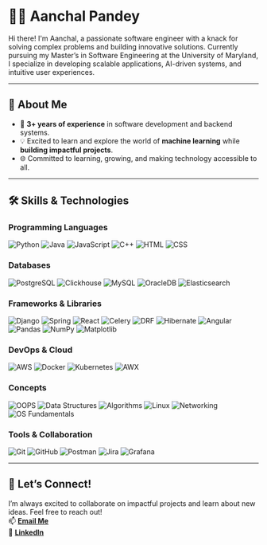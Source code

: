 # 👩‍💻 Aanchal Pandey  

Hi there! I'm Aanchal, a passionate software engineer with a knack for solving complex problems and building innovative solutions. Currently pursuing my Master’s in Software Engineering at the University of Maryland, I specialize in developing scalable applications, AI-driven systems, and intuitive user experiences.  

---

## 🚀 About Me  
- 🌟 **3+ years of experience** in software development and backend systems.  
- 💡 Excited to learn and explore the world of **machine learning** while **building impactful projects**.  
- 🌐 Committed to learning, growing, and making technology accessible to all.   
---

## 🛠️ Skills & Technologies  

### **Programming Languages**  
![Python](https://img.shields.io/badge/-Python-3776AB?logo=python&logoColor=white&style=for-the-badge)
![Java](https://img.shields.io/badge/-Java-007396?logo=java&logoColor=white&style=for-the-badge)
![JavaScript](https://img.shields.io/badge/-JavaScript-F7DF1E?logo=javascript&logoColor=black&style=for-the-badge)
![C++](https://img.shields.io/badge/-C++-00599C?logo=cplusplus&logoColor=white&style=for-the-badge)
![HTML](https://img.shields.io/badge/-HTML5-E34F26?logo=html5&logoColor=white&style=for-the-badge)
![CSS](https://img.shields.io/badge/-CSS3-1572B6?logo=css3&logoColor=white&style=for-the-badge)

### **Databases**  
![PostgreSQL](https://img.shields.io/badge/-PostgreSQL-4169E1?logo=postgresql&logoColor=white&style=for-the-badge)
![Clickhouse](https://img.shields.io/badge/-ClickHouse-F6E05E?logo=clickhouse&logoColor=black&style=for-the-badge)
![MySQL](https://img.shields.io/badge/-MySQL-4479A1?logo=mysql&logoColor=white&style=for-the-badge)
![OracleDB](https://img.shields.io/badge/-OracleDB-F80000?logo=oracle&logoColor=white&style=for-the-badge)
![Elasticsearch](https://img.shields.io/badge/-Elasticsearch-005571?logo=elasticsearch&logoColor=white&style=for-the-badge)

### **Frameworks & Libraries**  
![Django](https://img.shields.io/badge/-Django-092E20?logo=django&logoColor=white&style=for-the-badge)
![Spring](https://img.shields.io/badge/-Spring-6DB33F?logo=spring&logoColor=white&style=for-the-badge)
![React](https://img.shields.io/badge/-React-61DAFB?logo=react&logoColor=black&style=for-the-badge)
![Celery](https://img.shields.io/badge/-Celery-37814A?logo=celery&logoColor=white&style=for-the-badge)
![DRF](https://img.shields.io/badge/-DRF-ff1709?logo=django&logoColor=white&style=for-the-badge)
![Hibernate](https://img.shields.io/badge/-Hibernate-59666C?logo=hibernate&logoColor=white&style=for-the-badge)
![Angular](https://img.shields.io/badge/-Angular-DD0031?logo=angular&logoColor=white&style=for-the-badge)
![Pandas](https://img.shields.io/badge/-Pandas-150458?logo=pandas&logoColor=white&style=for-the-badge)
![NumPy](https://img.shields.io/badge/-NumPy-013243?logo=numpy&logoColor=white&style=for-the-badge)
![Matplotlib](https://img.shields.io/badge/-Matplotlib-11557C?logoColor=white&style=for-the-badge)

### **DevOps & Cloud**  
![AWS](https://img.shields.io/badge/-AWS-232F3E?logo=amazon-aws&logoColor=white&style=for-the-badge)
![Docker](https://img.shields.io/badge/-Docker-2496ED?logo=docker&logoColor=white&style=for-the-badge)
![Kubernetes](https://img.shields.io/badge/-Kubernetes-326CE5?logo=kubernetes&logoColor=white&style=for-the-badge)
![AWX](https://img.shields.io/badge/-AWX-FE7A16?logo=ansible&logoColor=white&style=for-the-badge)

### **Concepts**  
![OOPS](https://img.shields.io/badge/-OOPS-0078D7?style=for-the-badge)
![Data Structures](https://img.shields.io/badge/-Data%20Structures-000000?style=for-the-badge)
![Algorithms](https://img.shields.io/badge/-Algorithms-000000?style=for-the-badge)
![Linux](https://img.shields.io/badge/-Linux-FCC624?logo=linux&logoColor=black&style=for-the-badge)
![Networking](https://img.shields.io/badge/-Networking-0078D7?style=for-the-badge)
![OS Fundamentals](https://img.shields.io/badge/-OS%20Fundamentals-0078D7?style=for-the-badge)

### **Tools & Collaboration**  
![Git](https://img.shields.io/badge/-Git-F05032?logo=git&logoColor=white&style=for-the-badge)
![GitHub](https://img.shields.io/badge/-GitHub-181717?logo=github&logoColor=white&style=for-the-badge)
![Postman](https://img.shields.io/badge/-Postman-FF6C37?logo=postman&logoColor=white&style=for-the-badge)
![Jira](https://img.shields.io/badge/-Jira-0052CC?logo=jira&logoColor=white&style=for-the-badge)
![Grafana](https://img.shields.io/badge/-Grafana-F46800?logo=grafana&logoColor=white&style=for-the-badge)

---

## 💬 Let’s Connect!  
I’m always excited to collaborate on impactful projects and learn about new ideas. Feel free to reach out!  
📫 **[Email Me](mailto:apandey5@umd.edu)**  
🔗 **[LinkedIn](https://www.linkedin.com/in/aanchalpandey23)**  
